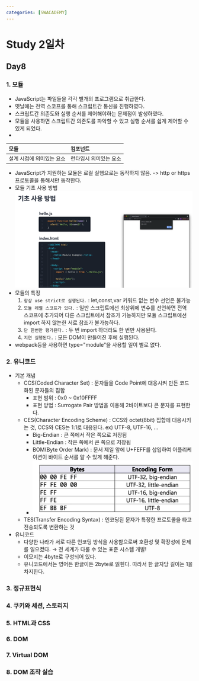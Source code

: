 ```yaml
---
categories: [SWACADEMY]
---
```

# Study 2일차
## Day8
### 1. 모듈
- JavaScript는 파일들을 각각 별개의 프로그램으로 취급한다.
- 옛날에는 전역 스코프를 통해 스크립트간 통신을 진행하였다.
- 스크립트간 의존도와 실행 순서를 제어해야하는 문제점이 발생하였다.
- 모듈을 사용하면 스크립트간 의존도를 파악할 수 있고 실행 순서를 쉽게 제어할 수 있게 되었다.
- 
| 모듈 | 컴포넌트  |
|:----|:------|
| 설계 시점에 의미있는 요소 | 런타임시 의미있는 요소 |
- JavaScript가 지원하는 모듈은 로컬 실행으로는 동작하지 않음. -> http or https 프로토콜을 통해서만 동작한다.
- 모듈 기초 사용 방법
![모듈 기초 사용 방법](/assets/images/2023/01/03/1.png)
- 모듈의 특징
  1. `항상 use strict로 실행된다.` : let,const,var 키워드 없는 변수 선언은 불가능
  2. `모듈 레벨 스코프가 있다.` : 일반 스크립트에선 최상위에 변수를 선언하면 전역 스코프에 추가되어 다른 스크립트에서 참조가 가능하지만 모듈 스크립트에선 import 하지 않는한 서로 참조가 불가능하다.
  3. `단 한번만 평가된다.` : 두 번 import 하더라도 한 번만 사용된다.
  4. `지연 실행된다.` : 모든 DOM이 만들어진 후에 실행된다.
- webpack등을 사용하면 type="module"을 사용할 일이 별로 없다.

### 2. 유니코드

- 기본 개념
  - CCS(Coded Character Set) : 문자들을 Code Point에 대응시켜 만든 코드화된 문자들의 집합
    - 표현 범위 : 0x0 ~ 0x10FFFF
    - 표현 방법 : Surrogate Pair 방법을 이용해 2바이트보다 큰 문자를 표현한다.
  - CES(Character Encoding Scheme) : CCS와 octet(8bit) 집합에 대응시키는 것, CCS와 CES는 1:1로 대응된다. ex) UTF-8, UTF-16, ...
    - Big-Endian : 큰 쪽에서 작은 쪽으로 저장됨
    - Little-Endian : 작은 쪽에서 큰 쪽으로 저장됨
    - BOM(Byte Order Mark) : 문서 제일 앞에 U+FEFF를 삽입하여 어플리케이션이 바이트 순서를 알 수 있게 해준다.
    - ![2.png](assets/images/2023/01/03/2.png)
  - TES(Transfer Encoding Syntax) : 인코딩된 문자가 특정한 프로토콜을 타고 전송되도록 변환하는 것
- 유니코드
  - 다양한 나라가 서로 다른 인코딩 방식을 사용함으로써 호환성 및 확장성에 문제를 일으켰다. &rightarrow; 전 세계가 다룰 수 있는 표준 시스템 개발!
  - 이모지는 4byte로 구성되어 있다.
  - 유니코드에서는 영어든 한글이든 2byte로 읽힌다. 따라서 한 글자당 길이는 1을 차지한다.
### 3. 정규표현식
### 4. 쿠키와 세션, 스토리지
### 5. HTML과 CSS
### 6. DOM
### 7. Virtual DOM
### 8. DOM 조작 실습